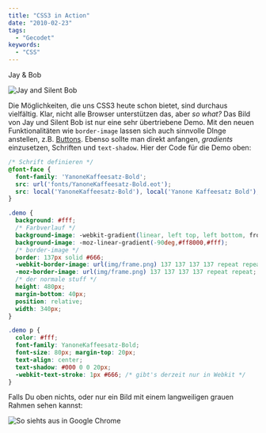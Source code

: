 ```yaml
---
title: "CSS3 in Action"
date: "2010-02-23"
tags:
  - "Gecodet"
keywords:
  - "CSS"
---
```


Jay & Bob

![Jay and Silent Bob](/images/codecandies/jayandbob.png)

Die Möglichkeiten, die uns CSS3 heute schon bietet, sind durchaus vielfältig. Klar, nicht alle Browser unterstützen das, aber _so what?_ Das Bild von Jay und Silent Bob ist nur eine sehr übertriebene Demo. Mit den neuen Funktionalitäten wie `border-image` lassen sich auch sinnvolle DInge anstellen, z.B. [Buttons](http://ejohn.org/blog/border-image-in-firefox/). Ebenso sollte man direkt anfangen, _gradients_ einzusetzen, Schriften und `text-shadow`. Hier der Code für die Demo oben:

```css
/* Schrift definieren */
@font-face {
  font-family: 'YanoneKaffeesatz-Bold';
  src: url('fonts/YanoneKaffeesatz-Bold.eot');
  src: local('YanoneKaffeesatz-Bold'), local('Yanone Kaffeesatz Bold'), url('YanoneKaffeesatz-Bold.otf') format('opentype');
}

.demo {
  background: #fff;
  /* Farbverlauf */
  background-image: -webkit-gradient(linear, left top, left bottom, from(#ff8000), to(#fff) );
  background-image: -moz-linear-gradient(-90deg,#ff8000,#fff);
  /* border-image */
  border: 137px solid #666;
  -webkit-border-image: url(img/frame.png) 137 137 137 137 repeat repeat;
  -moz-border-image: url(img/frame.png) 137 137 137 137 repeat repeat;
  /* der normale stuff */
  height: 480px;
  margin-bottom: 40px;
  position: relative;
  width: 340px;
}

.demo p {
  color: #fff;
  font-family: YanoneKaffeesatz-Bold;
  font-size: 80px; margin-top: 20px;
  text-align: center;
  text-shadow: #000 0 0 20px;
  -webkit-text-stroke: 1px #666; /* gibt's derzeit nur in Webkit */
}
```

Falls Du oben nichts, oder nur ein Bild mit einem langweiligen grauen Rahmen sehen kannst:

![So siehts aus in Google Chrome](/images/codecandies/jayandbobframe.png)
